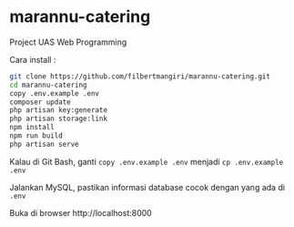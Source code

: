 # marannu-catering

Project UAS Web Programming

Cara install :

```bash
git clone https://github.com/filbertmangiri/marannu-catering.git
cd marannu-catering
copy .env.example .env
composer update
php artisan key:generate
php artisan storage:link
npm install
npm run build
php artisan serve
```

Kalau di Git Bash, ganti
`copy .env.example .env` menjadi
`cp .env.example .env`

Jalankan MySQL, pastikan informasi database cocok dengan yang ada di `.env`

Buka di browser http://localhost:8000
